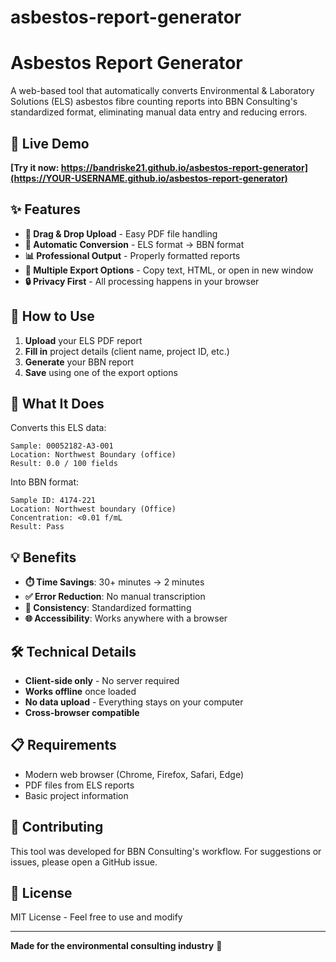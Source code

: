 # asbestos-report-generator

# Asbestos Report Generator

A web-based tool that automatically converts Environmental & Laboratory Solutions (ELS) asbestos fibre counting reports into BBN Consulting's standardized format, eliminating manual data entry and reducing errors.

## 🚀 Live Demo

**[Try it now: https://bandriske21.github.io/asbestos-report-generator](https://YOUR-USERNAME.github.io/asbestos-report-generator)**

## ✨ Features

- **📁 Drag & Drop Upload** - Easy PDF file handling
- **🔄 Automatic Conversion** - ELS format → BBN format
- **📊 Professional Output** - Properly formatted reports
- **💾 Multiple Export Options** - Copy text, HTML, or open in new window
- **🔒 Privacy First** - All processing happens in your browser

## 📖 How to Use

1. **Upload** your ELS PDF report
2. **Fill in** project details (client name, project ID, etc.)
3. **Generate** your BBN report
4. **Save** using one of the export options

## 🎯 What It Does

Converts this ELS data:
```
Sample: 00052182-A3-001
Location: Northwest Boundary (office)  
Result: 0.0 / 100 fields
```

Into BBN format:
```
Sample ID: 4174-221
Location: Northwest boundary (Office)
Concentration: <0.01 f/mL
Result: Pass
```

## 💡 Benefits

- **⏱️ Time Savings**: 30+ minutes → 2 minutes
- **✅ Error Reduction**: No manual transcription
- **📏 Consistency**: Standardized formatting
- **🌐 Accessibility**: Works anywhere with a browser

## 🛠️ Technical Details

- **Client-side only** - No server required
- **Works offline** once loaded
- **No data upload** - Everything stays on your computer
- **Cross-browser compatible**

## 📋 Requirements

- Modern web browser (Chrome, Firefox, Safari, Edge)
- PDF files from ELS reports
- Basic project information

## 🤝 Contributing

This tool was developed for BBN Consulting's workflow. For suggestions or issues, please open a GitHub issue.

## 📄 License

MIT License - Feel free to use and modify

---

**Made for the environmental consulting industry** 🌿
